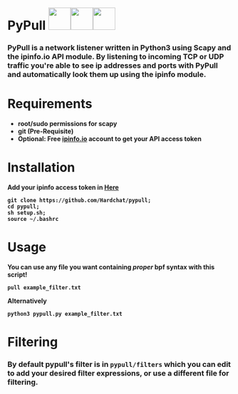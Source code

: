<h1>PyPull   <img src="https://upload.wikimedia.org/wikipedia/en/3/3a/Scapy_logo.png" width="50" height="50"></img><img src="https://upload.wikimedia.org/wikipedia/commons/thumb/c/c3/Python-logo-notext.svg/1024px-Python-logo-notext.svg.png" width="50" height="50"></img><img src="https://upload.wikimedia.org/wikipedia/commons/thumb/9/94/Ubuntu_logoib.svg/1200px-Ubuntu_logoib.svg.png" height="50" width="50"></img></h1> 

<h3>PyPull is a network listener written in Python3 using Scapy and the ipinfo.io API module. By listening to incoming TCP or UDP traffic you're able to see ip addresses and ports with PyPull and automatically look them up using the ipinfo module.</h3>
<h1>Requirements</h1>
<ul><strong><b>
 <li>root/sudo permissions for scapy</li>
 <li>git (Pre-Requisite)</li>
 <li>Optional: Free <a href="https://ipinfo.io/signup">ipinfo.io</a> account to get your API access token  </li>
</ul></b></strong>

<h1>Installation</h1>
<strong>
 Add your ipinfo access token in <a href="pypull.py#L9">Here</a> 
 
 ```
 git clone https://github.com/Hardchat/pypull;
 cd pypull;
 sh setup.sh;
 source ~/.bashrc

 ```

</strong>

<h1>Usage</h1> 
<b>You can use any file you want containing <em>proper</em> bpf syntax with this script!</b>

<strong>

```
pull example_filter.txt
``` 
<b>Alternatively</b> 
```
python3 pypull.py example_filter.txt
```
</strong>

<h1>Filtering</h1>

<h3>By default pypull's filter is in <code>pypull/filters</code> which you can edit to add your desired filter expressions, or use a different file for filtering.</h3>
